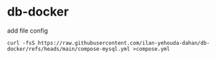 # db-docker
add file config
````
curl -fsS https://raw.githubusercontent.com/ilan-yehouda-dahan/db-docker/refs/heads/main/compose-mysql.yml >compose.yml
````
